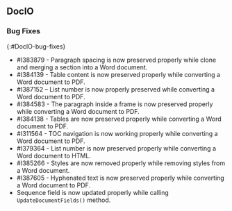 ## DocIO

### Bug Fixes
{:#DocIO-bug-fixes}

* \#I383879 - Paragraph spacing is now preserved properly while clone and merging a section into a Word document.
* \#I384139 - Table content is now preserved properly while converting a Word document to PDF.
* \#I387152 – List number is now properly preserved while converting a Word document to PDF.
* \#I384583 - The paragraph inside a frame is now preserved properly while converting a Word document to PDF.
* \#I384138 - Tables are now preserved properly while converting a Word document to PDF.
* \#I311564 - TOC navigation is now working properly while converting a Word document to PDF.
* \#I379364 - List number is now preserved properly while converting a Word document to HTML.
* \#I385266 - Styles are now removed properly while removing styles from a Word document.
* \#I387605 - Hyphenated text is now preserved properly while converting a Word document to PDF.
* Sequence field is now updated properly while calling `UpdateDocumentFields()` method.


